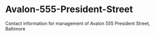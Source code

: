 # Avalon-555-President-Street
Contact information for management of Avalon 555 President Street, Baltimore
